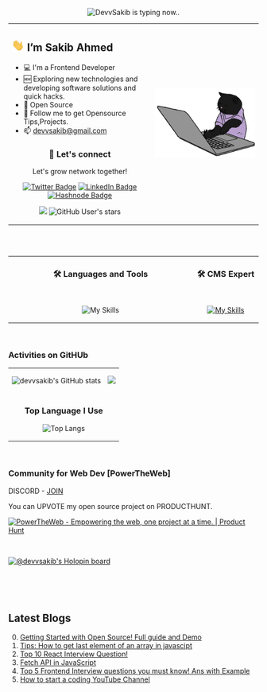 <!-- # <p align="center">***OFFLINE, GRADUATION TIME. Wish Me LUCK***</p> 2022 12 17 -->
<div align="center"> 

![DevvSakib is typing now..](https://readme-typing-svg.demolab.com?font=Fira+Code&weight=900&size=20&duration=3000&pause=1000&color=FFDD00&center=true&width=400&height=30&lines=Frontend+Developer;Open+source+Advocate;WordPress+Expert)
</div>

<table><tr><td valign="top" width="40%"> 

## <img width="25px" src="./devvsakib-hello.gif" alt="Hello Dev!"> I’m Sakib Ahmed

- 💻 I'm a Frontend Developer
- 🆕 Exploring new technologies and developing software solutions and quick hacks.
- 🧩 Open Source
- 📁 Follow me to get Opensource Tips,Projects.
- 📫 devvsakib@gmail.com

<div align="center" display="flex"> 

### 💬 Let's connect
Let's grow network together!

 [![Twitter Badge](https://img.shields.io/badge/Twitter-1DA1F2?style=for-the-badge&logo=twitter&logoColor=white)](https://twitter.com/devvsakib) [![LinkedIn Badge](https://img.shields.io/badge/LinkedIn-0077B5?style=for-the-badge&logo=linkedin&logoColor=white)](https://www.linkedin.com/in/devvsakib/) [![Hashnode Badge](https://img.shields.io/badge/Hashnode-2962FF?style=for-the-badge&logo=hashnode&logoColor=white)](https://hashnode.com/@devvsakib)

![](https://komarev.com/ghpvc/?username=devvsakib&style=flat-square&color=yellow)
![GitHub User's stars](https://img.shields.io/github/stars/devvsakib?label=%E2%AD%90GitHub%20stars&style=flat-square)
  
  </p>  
  
  
 
 </div>

</td><td width="30%">

<img src="./cat.gif" alt="coding cat"> 

</tr></tr></table> 




<!-- 
<a href="https://app.daily.dev/devvsakib">
<img src="https://api.daily.dev/devcards/a709fe2da0104532bac3a421cdec7139.png?r=8lg" width="200" alt="Sakib Ahmed's Dev Card"/>
</a>
 -->
<br>
<br>

<table><tr><td align="center" valign="top" width="70%">

### 🛠️ Languages and Tools
 
<br> 
 
![My Skills](https://skillicons.dev/icons?i=js,java,react,ts,html,css,tailwind,materialui,redux,nextjs,firebase,webpack,cpp,python,php,mongodb,mysql,django,vscode,bash,git,github&perline=15) 

</td><td align="center" valign="top" width="25%">
 
### 🛠️ CMS Expert
 
 <br> 
 
[![My Skills](https://skillicons.dev/icons?i=wordpress,shopify,joomla&perline=10)](https://skillicons.dev)
 
</td> 
  </tr>
 </table>

<br>

### Activities on GitHUb
<table border="0px" align="center"><tr><td>
  <div>
    <p style="margin-bottom:0">
     
  ![devvsakib's GitHub stats](https://github-readme-stats.vercel.app/api?username=devvsakib&show_icons=true&count_private=true&theme=react&hide_border=true&bg_color=0D1117)
   
   </p>
  </div>
</td><td>
  
  <img src="https://github-readme-streak-stats.herokuapp.com/?user=devvsakib&show_icons=true&theme=react&include_all_commit=true&count_private=true&hide_border=true&bg_color=0D1117"/> 
  
  </td>
 <tr>
  <td colspan="2" align="center">
       
### <p align="center">Top Language I Use </p>
   
   ![Top Langs](https://github-readme-stats.vercel.app/api/top-langs/?username=devvsakib&layout=compact&show_icons=true&count_private=true&theme=react&hide_border=true&bg_color=0D1117) 
  
  </td>
 </tr>
<!-- [Test](https://github.com/devvsakib/github-readme-stats) -->
</table>

<br>

### Community for Web Dev [PowerTheWeb]
DISCORD - [JOIN](https://discord.com/invite/6XRTeHRxWV) <br>

You can UPVOTE my open source project on PRODUCTHUNT. <br>

<a href="https://www.producthunt.com/posts/powertheweb?utm_source=badge-featured&utm_medium=badge&utm_souce=badge-powertheweb" target="_blank"><img src="https://api.producthunt.com/widgets/embed-image/v1/featured.svg?post_id=383235&theme=dark" alt="PowerTheWeb - Empowering&#0032;the&#0032;web&#0044;&#0032;one&#0032;project&#0032;at&#0032;a&#0032;time&#0046; | Product Hunt" style="width: 250px; height: 54px;" width="250" height="54" /></a>

 <br>

[![@devvsakib's Holopin board](https://holopin.me/devvsakib)](https://holopin.io/@devvsakib)
 
 <br>
<!-- 
## Github Trophy

<p align="center">
  <img src="https://github-profile-trophy.vercel.app/?username=devvsakib&column=6&theme=onedark" width="70%"/>
</p>

### 💬 Let's connect

Feel free to contact me on these social networks.
<p style="display:block">
 
[![Twitter Badge](https://img.shields.io/badge/Twitter-1DA1F2?style=for-the-badge&logo=twitter&logoColor=white)](https://twitter.com/devvsakib)
[![LinkedIn Badge](https://img.shields.io/badge/LinkedIn-0077B5?style=for-the-badge&logo=linkedin&logoColor=white)](https://www.linkedin.com/in/devvsakib/)
[![Hashnode Badge](https://img.shields.io/badge/Hashnode-2962FF?style=for-the-badge&logo=hashnode&logoColor=white)](https://hashnode.com/@devvsakib)
</p> -->

<br>

<br>


## Latest Blogs
<div>

0. [Getting Started with Open Source! Full guide and Demo](https://devvsakib.hashnode.dev/getting-started-with-open-source-full-guide-and-demo)
1. [Tips: How to get last element of an array in javascipt](https://dev.to/devvsakib/tips-how-to-get-last-element-of-an-array-in-javascipt-3k2j)
2. [Top 10 React Interview Question!](https://dev.to/devvsakib/top-10-react-interview-question--584n)
3. [Fetch API in JavaScript](https://dev.to/devvsakib/fetch-api-in-javascript-54o6)
4. [Top 5 Frontend Interview questions you must know! Ans with Example ](https://dev.to/devvsakib/top-5-frontend-interview-questions-you-must-know-ans-with-example-5cnm)
5. [How to start a coding YouTube Channel](http://devvsakib.me/how-to-start-a-coding-youtube-channel)

</div>
